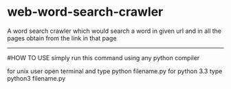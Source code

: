 # web-word-search-crawler
A word search crawler which would search a word in given url and in all the pages obtain from the link in that page

--------------------------------------------------------------------------------------------------------------------

#HOW TO USE
simply run this command using any python compiler

for unix user open terminal and type
      python filename.py 
 for python 3.3 type
       python3 filename.py
       

